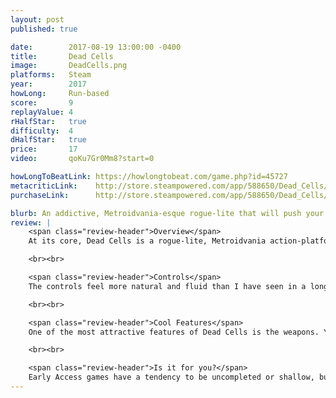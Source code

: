 ```yaml
---
layout: post
published: true

date:        2017-08-19 13:00:00 -0400
title:       Dead Cells
image:       DeadCells.png
platforms:   Steam
year:        2017
howLong:     Run-based
score:       9
replayValue: 4
rHalfStar:   true
difficulty:  4
dHalfStar:   true
price:       17
video:       qoKu7Gr0Mm8?start=0

howLongToBeatLink: https://howlongtobeat.com/game.php?id=45727
metacriticLink:    http://store.steampowered.com/app/588650/Dead_Cells/
purchaseLink:      http://store.steampowered.com/app/588650/Dead_Cells/

blurb: An addictive, Metroidvania-esque rogue-lite that will push your determination to its limits.
review: |
    <span class="review-header">Overview</span>
    At its core, Dead Cells is a rogue-lite, Metroidvania action-platformer. It has a very Dark Souls feel to it, in the sense that there is a focus on learning enemy patterns through repetition and death. One of the game's biggest draws is that with every run, your character gets stronger in various ways, such as through the soul system. You are given opportunities to spend the souls that you gathered from killing enemies for progress towards permanent unlocks. Once you purchase your first permanent unlock you are shown your progression through all of them in an adorable, hipsterish, mason jar feature. The second form of progression comes from time and exposure. Each enemy has specific attack patterns coupled with tells of which one they will perform. With enough time and deaths, eventually you will figure out the perfect moment and direction to dodge.

    <br><br>

    <span class="review-header">Controls</span>
    The controls feel more natural and fluid than I have seen in a long time. Every point of damage taken feels entirely like the player's fault. This makes the player strive to master the controls, to be able to move with confidence, and get a rush of adrenaline from the fast-paced action.

    <br><br>

    <span class="review-header">Cool Features</span>
    One of the most attractive features of Dead Cells is the weapons. You are given great freedom to customize each run and to discover which weapon combinations feel the most effective. You can go for a traditional run with a melee weapon and a shield for a close-combat, reactionary run, or you can run with a bow and a throwing knife for a projectile, distance-focused run. The number of choices are increased even more by skills like flash-bangs, auto-turrets and ice bombs. You can tailor your build as you go and play any way you want.

    <br><br>

    <span class="review-header">Is it for you?</span>
    Early Access games have a tendency to be uncompleted or shallow, but Dead Cells is neither. It is an amazing game, and what has been released so far is worth your money. The developers are constantly adding to it, and the game just keeps getting better. If you like action-focused Metroidvania games, pixel art, and a good challenge, you'll have a great time with Dead Cells.
---
```

